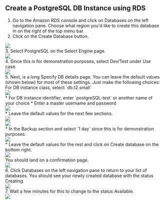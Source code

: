 ## Create a PostgreSQL DB Instance using RDS

1. Go to the Amazon RDS console and click on Databases on the left navigation pane. Choose what region you'd like to create this database in on the right of the top menu bar.
2. Click on the Create Database button.
<div>
<img src="img/postgres1.png">
</div>
3. Select PostgreSQL on the Select Engine page.
<div>
<img src="img/postgres2.png">
</div>
4. Since this is for demonstration purposes, select Dev/Test under Use case.
<div>
<img src="img/postgres3.png">
</div>
5. Next, is a long Specify DB details page. You can leave the default values (shown below) for most of these settings. Just make the following choices:
For DB instance class, select `db.t2.small`
<div>
<img src="img/postgres4.png">
</div>
* For DB instance identifier, enter `postgreSQL-test` or another name of your choice
* Enter a master username and password
<div>
<img src="img/postgres5.png">
</div>
* Leave the default values for the next few sections.
<div>
<img src="img/postgres6.png">
</div>
<div>
<img src="img/postgres7.png">
</div>
* In the Backup section and select `1 day` since this is for demonstration purposes.
<div>
<img src="img/postgres8.png">
</div>
* Leave the default values for the rest and click on Create database on the bottom right.
<div>
<img src="img/postgres9.png">
</div>
You should land on a confirmation page.
<div>
<img src="img/postgres10.png">
</div>
6. Click Databases on the left navigation pane to return to your list of databases. You should see your newly created database with the status Creating.
<div>
<img src="img/postgres11.png">
</div>
7. Wait a few minutes for this to change to the status Available.
<div>
<img src="img/postgres12.png">
</div>
